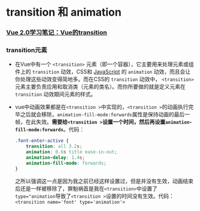 # transition 和 animation
### [Vue 2.0学习笔记：Vue的transition](https://www.codercto.com/a/44499.html)

### transition元素

- 在Vue中有一个 `<transition>` 元素（即一个容器），它主要用来处理元素或组件上的 `transition` 动效，CSS和 [JavaScript](http://www.codercto.com/category/javascript.html) 的 `animation` 动效，而且会让你处理这些动效变得简地多。而在CSS的 `transition` 动效中， `<transition>` 元素主要负责应用和取消类（元素的类名）。而你所要做的就是定义元素在 `transition` 动效期间元素的样式。

- vue中动画效果都是在`<transition >`中实现的，`<transition >`的动画执行完毕之后就会移除，`animation-fill-mode:forwards`属性是保持动画的最后一帧，在此失效。**需要给`<transition >`设置一个时间，然后再设置`animation-fill-mode:forwards`**。代码：

  ```css
  .font-enter-active {
      transition: all 3.2s;
      animation: 0.6s title ease-in-out;
      animation-delay: 1.4s;
      animation-fill-mode: forwards;
  }
  ```

  之所以强调这一点是因为我之前已经这样设置过，但是并没有生效，动画结束后还是一样被移除了，罪魁祸首是我在`<transition>`中设置了`type="animation`导致了`<transition >`设置的时间没有生效。代码：```<transition name='font' type='animation'>```

